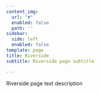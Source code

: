 ```yaml
---
content_img:
  url: "#"
  enabled: false
  path: ''
sidebar:
  side: left
  enabled: false
template: page
title: Riverside
subtitle: Riverside page subtitle

---
```

Riverside page text description